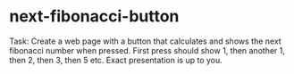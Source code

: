 # next-fibonacci-button
Task: Create a web page with a button that calculates and shows the next fibonacci number when pressed. First press should show 1, then another 1, then 2, then 3, then 5 etc. Exact presentation is up to you. 
